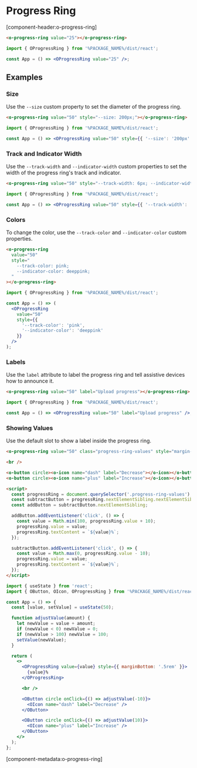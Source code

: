 # Progress Ring

[component-header:o-progress-ring]

```html preview
<o-progress-ring value="25"></o-progress-ring>
```

```jsx react
import { OProgressRing } from '%PACKAGE_NAME%/dist/react';

const App = () => <OProgressRing value="25" />;
```

## Examples

### Size

Use the `--size` custom property to set the diameter of the progress ring.

```html preview
<o-progress-ring value="50" style="--size: 200px;"></o-progress-ring>
```

```jsx react
import { OProgressRing } from '%PACKAGE_NAME%/dist/react';

const App = () => <OProgressRing value="50" style={{ '--size': '200px' }} />;
```

### Track and Indicator Width

Use the `--track-width` and `--indicator-width` custom properties to set the width of the progress ring's track and indicator.

```html preview
<o-progress-ring value="50" style="--track-width: 6px; --indicator-width: 12px;"></o-progress-ring>
```

```jsx react
import { OProgressRing } from '%PACKAGE_NAME%/dist/react';

const App = () => <OProgressRing value="50" style={{ '--track-width': '6px', '--indicator-width': '12px' }} />;
```

### Colors

To change the color, use the `--track-color` and `--indicator-color` custom properties.

```html preview
<o-progress-ring
  value="50"
  style="
    --track-color: pink; 
    --indicator-color: deeppink;
  "
></o-progress-ring>
```

```jsx react
import { OProgressRing } from '%PACKAGE_NAME%/dist/react';

const App = () => (
  <OProgressRing
    value="50"
    style={{
      '--track-color': 'pink',
      '--indicator-color': 'deeppink'
    }}
  />
);
```

### Labels

Use the `label` attribute to label the progress ring and tell assistive devices how to announce it.

```html preview
<o-progress-ring value="50" label="Upload progress"></o-progress-ring>
```

```jsx react
import { OProgressRing } from '%PACKAGE_NAME%/dist/react';

const App = () => <OProgressRing value="50" label="Upload progress" />;
```

### Showing Values

Use the default slot to show a label inside the progress ring.

```html preview
<o-progress-ring value="50" class="progress-ring-values" style="margin-bottom: .5rem;">50%</o-progress-ring>

<br />

<o-button circle><o-icon name="dash" label="Decrease"></o-icon></o-button>
<o-button circle><o-icon name="plus" label="Increase"></o-icon></o-button>

<script>
  const progressRing = document.querySelector('.progress-ring-values');
  const subtractButton = progressRing.nextElementSibling.nextElementSibling;
  const addButton = subtractButton.nextElementSibling;

  addButton.addEventListener('click', () => {
    const value = Math.min(100, progressRing.value + 10);
    progressRing.value = value;
    progressRing.textContent = `${value}%`;
  });

  subtractButton.addEventListener('click', () => {
    const value = Math.max(0, progressRing.value - 10);
    progressRing.value = value;
    progressRing.textContent = `${value}%`;
  });
</script>
```

```jsx react
import { useState } from 'react';
import { OButton, OIcon, OProgressRing } from '%PACKAGE_NAME%/dist/react';

const App = () => {
  const [value, setValue] = useState(50);

  function adjustValue(amount) {
    let newValue = value + amount;
    if (newValue < 0) newValue = 0;
    if (newValue > 100) newValue = 100;
    setValue(newValue);
  }

  return (
    <>
      <OProgressRing value={value} style={{ marginBottom: '.5rem' }}>
        {value}%
      </OProgressRing>

      <br />

      <OButton circle onClick={() => adjustValue(-10)}>
        <OIcon name="dash" label="Decrease" />
      </OButton>

      <OButton circle onClick={() => adjustValue(10)}>
        <OIcon name="plus" label="Increase" />
      </OButton>
    </>
  );
};
```

[component-metadata:o-progress-ring]
